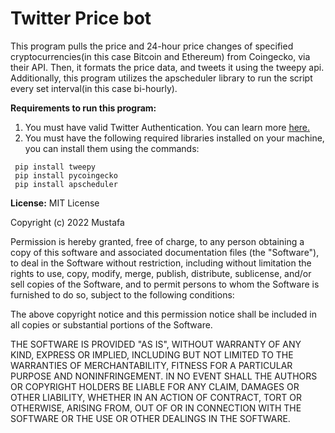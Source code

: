 # Twitter Price bot
This program pulls the price and 24-hour price changes of specified cryptocurrencies(in this case Bitcoin and Ethereum) from Coingecko, via their API. Then, it formats the price data, and tweets it using the tweepy api. Additionally, this program utilizes the apscheduler library to run the script every set interval(in this case bi-hourly).

**Requirements to run this program:**
1. You must have valid Twitter Authentication. You can learn more [here.](https://developer.twitter.com/en/docs/authentication/overview)
2. You must have the following required libraries installed on your machine, you can install them using the commands:
```
 pip install tweepy
 pip install pycoingecko
 pip install apscheduler
```
**License:**
MIT License

Copyright (c) 2022 Mustafa

Permission is hereby granted, free of charge, to any person obtaining a copy
of this software and associated documentation files (the "Software"), to deal
in the Software without restriction, including without limitation the rights
to use, copy, modify, merge, publish, distribute, sublicense, and/or sell
copies of the Software, and to permit persons to whom the Software is
furnished to do so, subject to the following conditions:

The above copyright notice and this permission notice shall be included in all
copies or substantial portions of the Software.

THE SOFTWARE IS PROVIDED "AS IS", WITHOUT WARRANTY OF ANY KIND, EXPRESS OR
IMPLIED, INCLUDING BUT NOT LIMITED TO THE WARRANTIES OF MERCHANTABILITY,
FITNESS FOR A PARTICULAR PURPOSE AND NONINFRINGEMENT. IN NO EVENT SHALL THE
AUTHORS OR COPYRIGHT HOLDERS BE LIABLE FOR ANY CLAIM, DAMAGES OR OTHER
LIABILITY, WHETHER IN AN ACTION OF CONTRACT, TORT OR OTHERWISE, ARISING FROM,
OUT OF OR IN CONNECTION WITH THE SOFTWARE OR THE USE OR OTHER DEALINGS IN THE
SOFTWARE.
